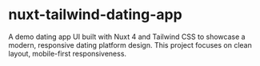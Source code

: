 # nuxt-tailwind-dating-app
A demo dating app UI built with Nuxt 4 and Tailwind CSS to showcase a modern, responsive dating platform design. This project focuses on clean layout, mobile-first responsiveness.
